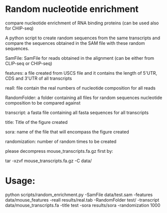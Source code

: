 # Random nucleotide enrichment
compare nucleotide enrichment of RNA binding proteins (can be used also for CHIP-seq)

A python script to create random sequences from the same transcripts and compare the sequences obtained in the SAM file with these random sequences.

SamFile:
SamFile for reads obtained in the alignment (can be either from CLIP-seq or CHIP-seq)

features: a file created from USCS file and it contains the length of 5'UTR, CDS and 3'UTR of all transcripts

reall: file contain the real numbers of nucleotide composition for all reads

RandomFolder: a folder containing all files for random sequences nucleotide composition to be compared against

transcript: a fasta file containing all fasta sequences for all transcripts

title: Title of the figure created

sora: name of the file that will encompass the figure created

randomization: number of random times to be created

please decompress mouse_transcripts.fa.gz first by:

tar -xzvf mouse_transcripts.fa.gz -C data/

# Usage:
python scripts/random_enrichment.py -SamFile data/test.sam -features data/mouse_features -reall results/real.tab -RandomFolder test/ -transcript data/mouse_transcripts.fa -title test -sora results/sora -randomization 1000
